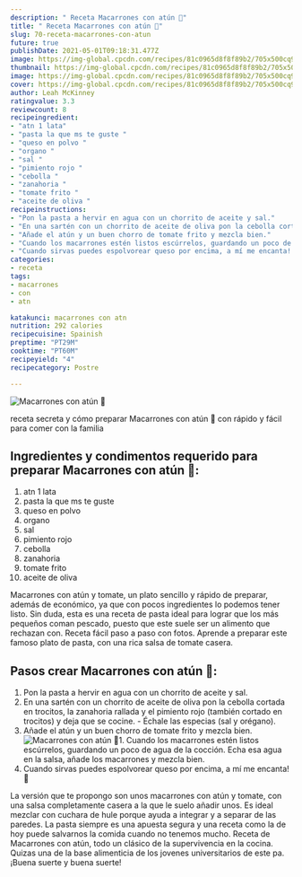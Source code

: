 ```yaml
---
description: " Receta Macarrones con atún 🍝"
title: " Receta Macarrones con atún 🍝"
slug: 70-receta-macarrones-con-atun
future: true
publishDate: 2021-05-01T09:18:31.477Z
image: https://img-global.cpcdn.com/recipes/81c0965d8f8f89b2/705x500cq90/macarrones-con-atun-foto-principal.jpg
thumbnail: https://img-global.cpcdn.com/recipes/81c0965d8f8f89b2/705x500cq90/macarrones-con-atun-foto-principal.jpg
image: https://img-global.cpcdn.com/recipes/81c0965d8f8f89b2/705x500cq90/macarrones-con-atun-foto-principal.jpg
cover: https://img-global.cpcdn.com/recipes/81c0965d8f8f89b2/705x500cq90/macarrones-con-atun-foto-principal.jpg
author: Leah McKinney
ratingvalue: 3.3
reviewcount: 8
recipeingredient:
- "atn 1 lata"
- "pasta la que ms te guste "
- "queso en polvo "
- "organo "
- "sal "
- "pimiento rojo "
- "cebolla "
- "zanahoria "
- "tomate frito "
- "aceite de oliva "
recipeinstructions:
- "Pon la pasta a hervir en agua con un chorrito de aceite y sal."
- "En una sartén con un chorrito de aceite de oliva pon la cebolla cortada en trocitos, la zanahoria rallada y el pimiento rojo (también cortado en trocitos) y deja que se cocine.  Échale las especias (sal y orégano)."
- "Añade el atún y un buen chorro de tomate frito y mezcla bien."
- "Cuando los macarrones estén listos escúrrelos, guardando un poco de agua de la cocción. Echa esa agua en la salsa, añade los macarrones y mezcla bien."
- "Cuando sirvas puedes espolvorear queso por encima, a mí me encanta! 🥰"
categories:
- receta
tags:
- macarrones
- con
- atn

katakunci: macarrones con atn 
nutrition: 292 calories
recipecuisine: Spainish
preptime: "PT29M"
cooktime: "PT60M"
recipeyield: "4"
recipecategory: Postre

---
```



![Macarrones con atún 🍝](https://img-global.cpcdn.com/recipes/81c0965d8f8f89b2/705x500cq90/macarrones-con-atun-foto-principal.jpg)

receta secreta y cómo preparar Macarrones con atún 🍝 con rápido y fácil para comer con la familia

<!--inarticleads1-->

## Ingredientes y condimentos requerido para preparar Macarrones con atún 🍝:

1. atn 1 lata
1. pasta la que ms te guste 
1. queso en polvo 
1. organo 
1. sal 
1. pimiento rojo 
1. cebolla 
1. zanahoria 
1. tomate frito 
1. aceite de oliva 

Macarrones con atún y tomate, un plato sencillo y rápido de preparar, además de económico, ya que con pocos ingredientes lo podemos tener listo. Sin duda, esta es una receta de pasta ideal para lograr que los más pequeños coman pescado, puesto que este suele ser un alimento que rechazan con. Receta fácil paso a paso con fotos. Aprende a preparar este famoso plato de pasta, con una rica salsa de tomate casera. 

<!--inarticleads2-->

## Pasos crear Macarrones con atún 🍝:

1. Pon la pasta a hervir en agua con un chorrito de aceite y sal.
1. En una sartén con un chorrito de aceite de oliva pon la cebolla cortada en trocitos, la zanahoria rallada y el pimiento rojo (también cortado en trocitos) y deja que se cocine.  - Échale las especias (sal y orégano).
1. Añade el atún y un buen chorro de tomate frito y mezcla bien.
<img src="https://img-global.cpcdn.com/steps/c6deebaffaef343e/160x128cq70/foto-del-paso-3-de-la-receta-macarrones-con-atun.jpg" alt="Macarrones con atún 🍝">1. Cuando los macarrones estén listos escúrrelos, guardando un poco de agua de la cocción. Echa esa agua en la salsa, añade los macarrones y mezcla bien.
1. Cuando sirvas puedes espolvorear queso por encima, a mí me encanta! 🥰


La versión que te propongo son unos macarrones con atún y tomate, con una salsa completamente casera a la que le suelo añadir unos. Es ideal mezclar con cuchara de hule porque ayuda a integrar y a separar de las paredes. La pasta siempre es una apuesta segura y una receta como la de hoy puede salvarnos la comida cuando no tenemos mucho. Receta de Macarrones con atún, todo un clásico de la supervivencia en la cocina. Quizas una de la base alimenticia de los jovenes universitarios de este pa. 
¡Buena suerte y buena suerte!

